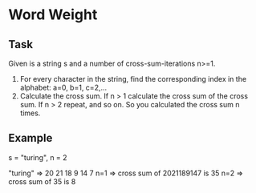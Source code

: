 # Word Weight

## Task

Given is a string s and a number of cross-sum-iterations n>=1.

1) For every character in the string, find the corresponding index in the alphabet: a=0, b=1, c=2,...
2) Calculate the cross sum. If n > 1 calculate the cross sum of the cross sum. If n > 2 repeat, and so on. So you calculated the cross sum n times.

## Example

s = "turing", n = 2

"turing" => 20 21 18 9 14 7
n=1 => cross sum of 2021189147 is 35
n=2 => cross sum of 35 is 8
